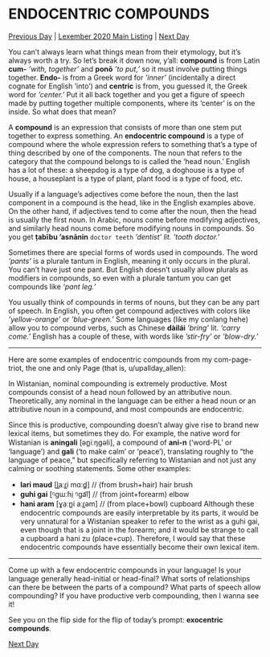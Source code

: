 # ENDOCENTRIC COMPOUNDS
[Previous Day](02) | [Lexember 2020 Main Listing](../../toc_lex21) | [Next Day](04)

You can’t always learn what things mean from their etymology, but it’s always worth a try. So let’s break it down now, y’all: **compound** is from Latin **cum-** _’with, together’_ and **ponō** _’to put,’_ so it must involve putting things together. **Endo-** is from a Greek word for _’inner’_ (incidentally a direct cognate for English ’into’) and **centric** is from, you guessed it, the Greek word for _’center.’_ Put it all back together and you get a figure of speech made by putting together multiple components, where its ‘center’ is on the inside. So what does that mean?

A **compound** is an expression that consists of more than one stem put together to express something. An **endocentric compound** is a type of compound where the whole expression refers to something that’s a type of thing described by one of the components. The noun that refers to the category that the compound belongs to is called the ‘head noun.’ English has a lot of these: a sheepdog is a type of dog, a doghouse is a type of house, a houseplant is a type of plant, plant food is a type of food, etc.

Usually if a language’s adjectives come before the noun, then the last component in a compound is the head, like in the English examples above. On the other hand, if adjectives tend to come after the noun, then the head is usually the first noun. In Arabic, nouns come before modifying adjectives, and similarly head nouns come before modifying nouns in compounds. So you get **ṭabību ’asnānin** `doctor teeth` _’dentist’ lit. ‘tooth doctor.’_

Sometimes there are special forms of words used in compounds. The word _’pants’_ is a plurale tantum in English, meaning it only occurs in the plural. You can’t have just one pant. But English doesn’t usually allow plurals as modifiers in compounds, so even with a plurale tantum you can get compounds like _‘pant leg.’_

You usually think of compounds in terms of nouns, but they can be any part of speech. In English, you often get compound adjectives with colors like _’yellow-orange’_ or _’blue-green.’_ Some languages (like my conlang hehe) allow you to compound verbs, such as Chinese **dàilái** _’bring’_ lit. _‘carry come.’_ English has a couple of these, with words like _’stir-fry’_ or _’blow-dry.’_

-----

Here are some examples of endocentric compounds from my com-page-triot, the one and only Page (that is, u/upallday_allen):

In Wistanian, nominal compounding is extremely productive. Most compounds consist of a head noun followed by an attributive noun. Theoretically, any nominal in the language can be either a head noun or an attributive noun in a compound, and most compounds are endocentric.

Since this is productive, compounding doesn’t alway give rise to brand new lexical items, but sometimes they do. For example, the native word for Wistanian is **aningali** \[ən̻iːŋɡəli\], a compound of **ani-n** (‘word-PL’ or ‘language’) and **gali** (‘to make calm’ or ‘peace’), translating roughly to “the language of peace,” but specifically referring to Wistanian and not just any calming or soothing statements. Some other examples:

+ **lari maud** \[l̻aːɾ̻i mɑːd̻\] // (from brush+hair) hair brush
+ **guhi gai** \[ᵑɡɯːɦi̤ ᵑɡa͡i\] // (from joint+forearm) elbow
+ **hani aram** \[ɣa̤ːn̻i aːɾ̻əm\] // (from place+bowl) cupboard
Although these endocentric compounds are easily interpretable by its parts, it would be very unnatural for a Wistanian speaker to refer to the wrist as a guhi gai, even though that is a joint in the forearm; and it would be strange to call a cupboard a hani zu (place+cup). Therefore, I would say that these endocentric compounds have essentially become their own lexical item.

-----

Come up with a few endocentric compounds in your language! Is your language generally head-initial or head-final? What sorts of relationships can there be between the parts of a compound? What parts of speech allow compounding? If you have productive verb compounding, then I wanna see it!

See you on the flip side for the flip of today’s prompt: **exocentric compounds**.

[Next Day](04)
